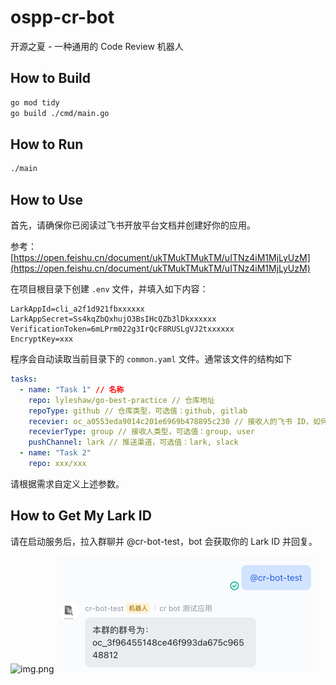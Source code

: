 # ospp-cr-bot
开源之夏 - 一种通用的 Code Review 机器人

## How to Build

```bash
go mod tidy
go build ./cmd/main.go
```

## How to Run

```bash
./main
```

## How to Use

首先，请确保你已阅读过飞书开放平台文档并创建好你的应用。

参考：[https://open.feishu.cn/document/ukTMukTMukTM/uITNz4iM1MjLyUzM](https://open.feishu.cn/document/ukTMukTMukTM/uITNz4iM1MjLyUzM)

在项目根目录下创建 `.env` 文件，并填入如下内容：

```
LarkAppId=cli_a2f1d921fbxxxxxx
LarkAppSecret=Ss4kqZbQxhujO3BsIHcQZb3lDkxxxxxx
VerificationToken=6mLPrm022g3IrQcF8RUSLgVJ2txxxxxx
EncryptKey=xxx
```

程序会自动读取当前目录下的 `common.yaml` 文件。通常该文件的结构如下

```yaml
tasks:
  - name: "Task 1" // 名称
    repo: lyleshaw/go-best-practice // 仓库地址
    repoType: github // 仓库类型，可选值：github, gitlab
    recevier: oc_a0553eda9014c201e6969b478895c230 // 接收人的飞书 ID，如何获取见下
    recevierType: group // 接收人类型，可选值：group, user
    pushChannel: lark // 推送渠道，可选值：lark, slack
  - name: "Task 2"
    repo: xxx/xxx
```

请根据需求自定义上述参数。

## How to Get My Lark ID

请在启动服务后，拉入群聊并 @cr-bot-test，bot 会获取你的 Lark ID 并回复。

![img.png](docs/imgs/img.png)
![img.png](img.png)